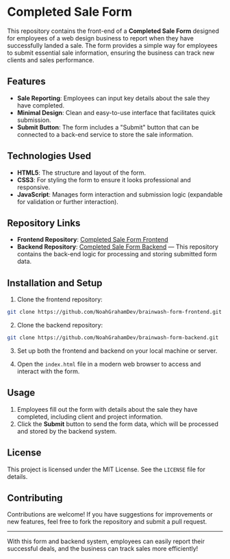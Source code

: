 # Completed Sale Form

This repository contains the front-end of a **Completed Sale Form** designed for employees of a web design business to report when they have successfully landed a sale. The form provides a simple way for employees to submit essential sale information, ensuring the business can track new clients and sales performance.

## Features

- **Sale Reporting**: Employees can input key details about the sale they have completed.
- **Minimal Design**: Clean and easy-to-use interface that facilitates quick submission.
- **Submit Button**: The form includes a "Submit" button that can be connected to a back-end service to store the sale information.

## Technologies Used

- **HTML5**: The structure and layout of the form.
- **CSS3**: For styling the form to ensure it looks professional and responsive.
- **JavaScript**: Manages form interaction and submission logic (expandable for validation or further interaction).

## Repository Links

- **Frontend Repository**: [Completed Sale Form Frontend](https://github.com/NoahGrahamDev/brainwash-form-frontend)
- **Backend Repository**: [Completed Sale Form Backend](https://github.com/NoahGrahamDev/brainwash-form-backend) — This repository contains the back-end logic for processing and storing submitted form data.

## Installation and Setup

1. Clone the frontend repository:

```bash
git clone https://github.com/NoahGrahamDev/brainwash-form-frontend.git
```

2. Clone the backend repository:

```bash
git clone https://github.com/NoahGrahamDev/brainwash-form-backend.git
```

3. Set up both the frontend and backend on your local machine or server.

4. Open the `index.html` file in a modern web browser to access and interact with the form.

## Usage

1. Employees fill out the form with details about the sale they have completed, including client and project information.
2. Click the **Submit** button to send the form data, which will be processed and stored by the backend system.
  
## License

This project is licensed under the MIT License. See the `LICENSE` file for details.

## Contributing

Contributions are welcome! If you have suggestions for improvements or new features, feel free to fork the repository and submit a pull request.

---

With this form and backend system, employees can easily report their successful deals, and the business can track sales more efficiently!
